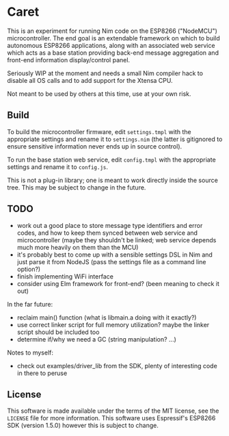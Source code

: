 Caret
=====

This is an experiment for running Nim code on the ESP8266 ("NodeMCU") microcontroller. The end goal is an extendable framework on which to build autonomous ESP8266 applications, along with an associated web service which acts as a base station providing back-end message aggregation and front-end information display/control panel.

Seriously WIP at the moment and needs a small Nim compiler hack to disable all OS calls and to add support for the Xtensa CPU.

Not meant to be used by others at this time, use at your own risk.

Build
-----

To build the microcontroller firmware, edit `settings.tmpl` with the appropriate settings and rename it to `settings.nim` (the latter is gitignored to ensure sensitive information never ends up in source control).

To run the base station web service, edit `config.tmpl` with the appropriate settings and rename it to `config.js`.

This is not a plug-in library; one is meant to work directly inside the source tree. This may be subject to change in the future.

TODO
----

 - work out a good place to store message type identifiers and error codes, and how to keep them synced between web service and microcontroller (maybe they shouldn't be linked; web service depends much more heavily on them than the MCU)
 - it's probably best to come up with a sensible settings DSL in Nim and just parse it from NodeJS (pass the settings file as a command line option?)
 - finish implementing WiFi interface
 - consider using Elm framework for front-end? (been meaning to check it out)

In the far future:

 - reclaim main() function (what is libmain.a doing with it exactly?)
 - use correct linker script for full memory utilization? maybe the linker script should be included too
 - determine if/why we need a GC (string manipulation? ...)

Notes to myself:

 - check out examples/driver_lib from the SDK, plenty of interesting code in there to peruse

License
-------

This software is made available under the terms of the MIT license, see the `LICENSE` file for more information. This software uses Espressif's ESP8266 SDK (version 1.5.0) however this is subject to change.